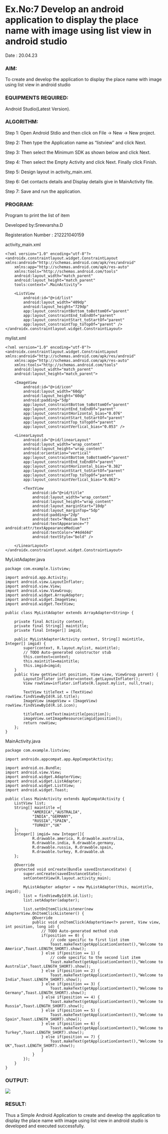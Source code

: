 
# Ex.No:7 Develop an android application to display the place name with image using list view in android studio

Date : 20.04.23

### AIM:

To create and develop the application to display the place name with image using list view in android studio

### EQUIPMENTS REQUIRED:

Android Studio(Latest Version).

### ALGORITHM:

Step 1: Open Android Stdio and then click on File -> New -> New project.

Step 2: Then type the Application name as “listview″ and click Next. 

Step 3: Then select the Minimum SDK as shown below and click Next.

Step 4: Then select the Empty Activity and click Next. Finally click Finish.

Step 5: Design layout in activity_main.xml.

Step 6: Get contacts details and Display details give in MainActivity file.

Step 7: Save and run the application.

### PROGRAM:

Program to print the list of item

Developed by:Sreevarsha.D

Registeration Number : 212221040159

activity_main.xml

```
<?xml version="1.0" encoding="utf-8"?>
<androidx.constraintlayout.widget.ConstraintLayout xmlns:android="http://schemas.android.com/apk/res/android"
    xmlns:app="http://schemas.android.com/apk/res-auto"
    xmlns:tools="http://schemas.android.com/tools"
    android:layout_width="match_parent"
    android:layout_height="match_parent"
    tools:context=".MainActivity">

    <ListView
        android:id="@+id/list"
        android:layout_width="409dp"
        android:layout_height="729dp"
        app:layout_constraintBottom_toBottomOf="parent"
        app:layout_constraintEnd_toEndOf="parent"
        app:layout_constraintStart_toStartOf="parent"
        app:layout_constraintTop_toTopOf="parent" />
</androidx.constraintlayout.widget.ConstraintLayout>
```

mylist.xml

```
<?xml version="1.0" encoding="utf-8"?>
<androidx.constraintlayout.widget.ConstraintLayout xmlns:android="http://schemas.android.com/apk/res/android"
    xmlns:app="http://schemas.android.com/apk/res-auto"
    xmlns:tools="http://schemas.android.com/tools"
    android:layout_width="match_parent"
    android:layout_height="match_parent">

    <ImageView
        android:id="@+id/icon"
        android:layout_width="60dp"
        android:layout_height="60dp"
        android:padding="5dp"
        app:layout_constraintBottom_toBottomOf="parent"
        app:layout_constraintEnd_toEndOf="parent"
        app:layout_constraintHorizontal_bias="0.076"
        app:layout_constraintStart_toStartOf="parent"
        app:layout_constraintTop_toTopOf="parent"
        app:layout_constraintVertical_bias="0.053" />

    <LinearLayout
        android:id="@+id/linearLayout"
        android:layout_width="wrap_content"
        android:layout_height="wrap_content"
        android:orientation="vertical"
        app:layout_constraintBottom_toBottomOf="parent"
        app:layout_constraintEnd_toEndOf="parent"
        app:layout_constraintHorizontal_bias="0.382"
        app:layout_constraintStart_toStartOf="parent"
        app:layout_constraintTop_toTopOf="parent"
        app:layout_constraintVertical_bias="0.063">

        <TextView
            android:id="@+id/title"
            android:layout_width="wrap_content"
            android:layout_height="wrap_content"
            android:layout_marginStart="10dp"
            android:layout_marginTop="5dp"
            android:padding="2dp"
            android:text="Medium Text"
            android:textAppearance="?android:attr/textAppearanceMedium"
            android:textColor="#4d4d4d"
            android:textStyle="bold" />

    </LinearLayout>
</androidx.constraintlayout.widget.ConstraintLayout>
```

MyListAdapter.java

```
package com.example.listview;

import android.app.Activity;
import android.view.LayoutInflater;
import android.view.View;
import android.view.ViewGroup;
import android.widget.ArrayAdapter;
import android.widget.ImageView;
import android.widget.TextView;

public class MyListAdapter extends ArrayAdapter<String> {

    private final Activity context;
    private final String[] maintitle;
    private final Integer[] imgid;

    public MyListAdapter(Activity context, String[] maintitle, Integer[] imgid) {
        super(context, R.layout.mylist, maintitle);
        // TODO Auto-generated constructor stub
        this.context=context;
        this.maintitle=maintitle;
        this.imgid=imgid;
    }
    public View getView(int position, View view, ViewGroup parent) {
        LayoutInflater inflater=context.getLayoutInflater();
        View rowView=inflater.inflate(R.layout.mylist, null,true);

        TextView titleText = (TextView) rowView.findViewById(R.id.title);
        ImageView imageView = (ImageView) rowView.findViewById(R.id.icon);

        titleText.setText(maintitle[position]);
        imageView.setImageResource(imgid[position]);
        return rowView;
    };
}

```
MainActivity.java

```
package com.example.listview;

import androidx.appcompat.app.AppCompatActivity;

import android.os.Bundle;
import android.view.View;
import android.widget.AdapterView;
import android.widget.ListAdapter;
import android.widget.ListView;
import android.widget.Toast;

public class MainActivity extends AppCompatActivity {
    ListView list;
    String[] maintitle ={
            "AMERICA","AUSTRALIA",
            "INDIA","GERMANY",
            "RUSSIA","SPAIN",
            "TURKEY","UK"
    };
    Integer[] imgid= new Integer[]{
            R.drawable.america, R.drawable.australia,
            R.drawable.india, R.drawable.germany,
            R.drawable.russia, R.drawable.spain,
            R.drawable.turkey, R.drawable.uk
    };

    @Override
    protected void onCreate(Bundle savedInstanceState) {
        super.onCreate(savedInstanceState);
        setContentView(R.layout.activity_main);

        MyListAdapter adapter = new MyListAdapter(this, maintitle, imgid);
        list = findViewById(R.id.list);
        list.setAdapter(adapter);

        list.setOnItemClickListener(new AdapterView.OnItemClickListener() {
            @Override
            public void onItemClick(AdapterView<?> parent, View view, int position, long id) {
                // TODO Auto-generated method stub
                if(position == 0) {
                    // code specific to first list item
                    Toast.makeText(getApplicationContext(),"Welcome to America",Toast.LENGTH_SHORT).show();
                } else if(position == 1) {
                    // code specific to the second list item
                    Toast.makeText(getApplicationContext(),"Welcome to Australia",Toast.LENGTH_SHORT).show();
                } else if(position == 2) {
                    Toast.makeText(getApplicationContext(),"Welcome to India",Toast.LENGTH_SHORT).show();
                } else if(position == 3) {
                    Toast.makeText(getApplicationContext(),"Welcome to Germany",Toast.LENGTH_SHORT).show();
                } else if(position == 4) {
                    Toast.makeText(getApplicationContext(),"Welcome to Russia",Toast.LENGTH_SHORT).show();
                } else if(position == 5) {
                    Toast.makeText(getApplicationContext(),"Welcome to Spain",Toast.LENGTH_SHORT).show();
                } else if(position == 6) {
                    Toast.makeText(getApplicationContext(),"Welcome to Turkey",Toast.LENGTH_SHORT).show();
                } else if(position == 7) {
                    Toast.makeText(getApplicationContext(),"Welcome to UK",Toast.LENGTH_SHORT).show();
                }
            }
        });
    }
}

```

### OUTPUT:


![](https://github.com/KATHIR1611/EXP-7-MAD/blob/main/nm%202.png)


### RESULT:

Thus a Simple Android Application to create and develop the application to display the place name with image using list view in android studio is developed and executed successfully.
